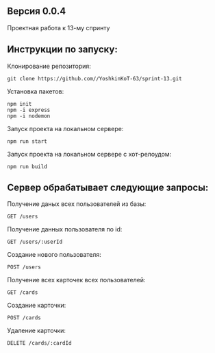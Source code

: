 ## Версия 0.0.4

Проектная работа к 13-му спринту

## Инструкции по запуску: 

Клонирование репозитория:

    git clone https://github.com//YoshkinKoT-63/sprint-13.git

Установка пакетов:

    npm init
    npm -i express
    npm -i nodemon


Запуск проекта на локальном сервере:

    npm run start
    

Запуск проекта на локальном сервере c хот-релоудом:

    npm run build

## Сервер обрабатывает следующие запросы:

Получение даных всех пользователей из базы:

    GET /users

Получение данных пользователя по id:

    GET /users/:userId

Создание нового пользователя:

    POST /users

Получение всех карточек всех пользователей:

    GET /cards

Создание карточки:

    POST /cards

Удаление карточки:

    DELETE /cards/:cardId
